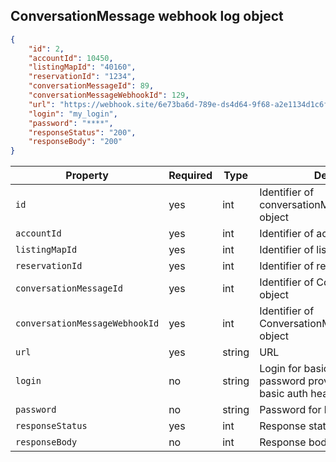 ## ConversationMessage webhook log object

```json
{
    "id": 2,
    "accountId": 10450,
    "listingMapId": "40160",
    "reservationId": "1234",
    "conversationMessageId": 89,
    "conversationMessageWebhookId": 129,
    "url": "https://webhook.site/6e73ba6d-789e-ds4d64-9f68-a2e1134d1c6f3",
    "login": "my_login",
    "password": "****",
    "responseStatus": "200",
    "responseBody": "200"
}
```

Property | Required | Type | Description
-------- | -------- | ---- | ----------- 
`id` | yes | int | Identifier of conversationMessageWebhookLog object
`accountId` | yes | int | Identifier of account object
`listingMapId` | yes | int | Identifier of listing object
`reservationId` | yes | int | Identifier of reservation object
`conversationMessageId` | yes | int | Identifier of ConversationMessage object
`conversationMessageWebhookId` | yes | int | Identifier of ConversationMessageWebhook object
`url` | yes | string | URL
`login` | no | string | Login for basic auth (if login and password provided we'll send basic auth header)
`password` | no | string | Password for basic auth
`responseStatus` | yes | int | Response status
`responseBody` | no | int | Response body